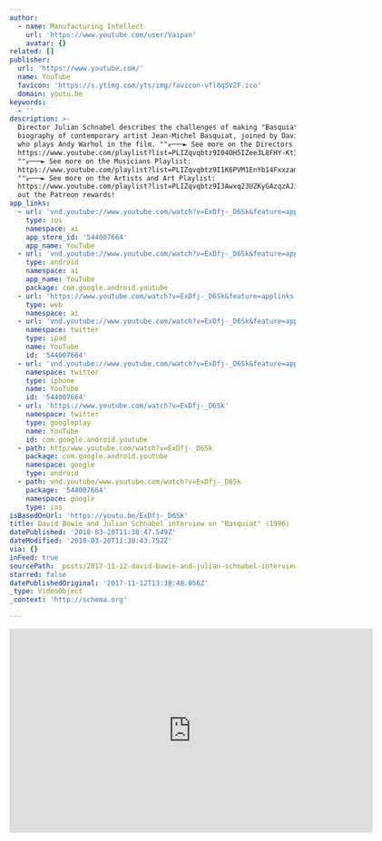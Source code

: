```yaml
---
author:
  - name: Manufacturing Intellect
    url: 'https://www.youtube.com/user/Vaipan'
    avatar: {}
related: []
publisher:
  url: 'https://www.youtube.com/'
  name: YouTube
  favicon: 'https://s.ytimg.com/yts/img/favicon-vfl8qSV2F.ico'
  domain: youtu.be
keywords:
  - ''
description: >-
  Director Julian Schnabel describes the challenges of making "Basquiat," a
  biography of contemporary artist Jean-Michel Basquiat, joined by David Bowie
  who plays Andy Warhol in the film. ""﴿───► See more on the Directors Playlist:
  https://www.youtube.com/playlist?list=PLIZqvqbtz9I04OH5IZee3L8FHY-Kt3I92
  ""﴿───► See more on the Musicians Playlist:
  https://www.youtube.com/playlist?list=PLIZqvqbtz9I1K6PVM1EnYb14Fxxzam9sr
  ""﴿───► See more on the Artists and Art Playlist:
  https://www.youtube.com/playlist?list=PLIZqvqbtz9I3Awxq23UZKyGAzqzAJiUhN Check
  out the Patreon rewards!
app_links:
  - url: 'vnd.youtube://www.youtube.com/watch?v=ExDfj-_D6Sk&feature=applinks'
    type: ios
    namespace: ai
    app_store_id: '544007664'
    app_name: YouTube
  - url: 'vnd.youtube://www.youtube.com/watch?v=ExDfj-_D6Sk&feature=applinks'
    type: android
    namespace: ai
    app_name: YouTube
    package: com.google.android.youtube
  - url: 'https://www.youtube.com/watch?v=ExDfj-_D6Sk&feature=applinks'
    type: web
    namespace: ai
  - url: 'vnd.youtube://www.youtube.com/watch?v=ExDfj-_D6Sk&feature=applinks'
    namespace: twitter
    type: ipad
    name: YouTube
    id: '544007664'
  - url: 'vnd.youtube://www.youtube.com/watch?v=ExDfj-_D6Sk&feature=applinks'
    namespace: twitter
    type: iphone
    name: YouTube
    id: '544007664'
  - url: 'https://www.youtube.com/watch?v=ExDfj-_D6Sk'
    namespace: twitter
    type: googleplay
    name: YouTube
    id: com.google.android.youtube
  - path: http/www.youtube.com/watch?v=ExDfj-_D6Sk
    package: com.google.android.youtube
    namespace: google
    type: android
  - path: vnd.youtube/www.youtube.com/watch?v=ExDfj-_D6Sk
    package: '544007664'
    namespace: google
    type: ios
isBasedOnUrl: 'https://youtu.be/ExDfj-_D6Sk'
title: David Bowie and Julian Schnabel interview on "Basquiat" (1996)
datePublished: '2018-03-20T11:38:47.549Z'
dateModified: '2018-03-20T11:38:43.752Z'
via: {}
inFeed: true
sourcePath: _posts/2017-11-12-david-bowie-and-julian-schnabel-interview-on-basquiat-199.md
starred: false
datePublishedOriginal: '2017-11-12T13:38:48.056Z'
_type: VideoObject
_context: 'http://schema.org'

---
```

<iframe src="https://cdn.embedly.com/widgets/media.html?src=https%3A%2F%2Fwww.youtube.com%2Fembed%2FExDfj-_D6Sk%3Ffeature%3Doembed&amp;url=http%3A%2F%2Fwww.youtube.com%2Fwatch%3Fv%3DExDfj-_D6Sk&amp;image=https%3A%2F%2Fi.ytimg.com%2Fvi%2FExDfj-_D6Sk%2Fhqdefault.jpg&amp;key=a715cf41cc93453ca338d350cd26f87b&amp;type=text%2Fhtml&amp;schema=youtube" width="640" height="360" scrolling="no" frameborder="0" allowfullscreen="" style=""></iframe>